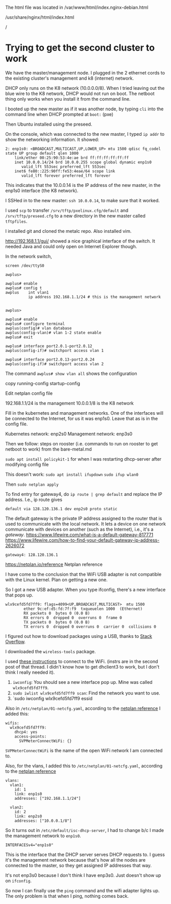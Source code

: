 The html file was located in /var/www/html/index.nginx-debian.html

/usr/share/nginx/html/index.html

/


# Trying to get the second cluster to work

We have the master/management node. I plugged in the 2 ethernet cords to the existing cluster's
management and k8 (internet) network.

DHCP only runs on the K8 network (10.0.0.0/8). When I tried leaving out the blue wire to the K8 network,
DHCP would not run on boot. The netboot thing only works when you install it from the command line.

I booted up the new master as if it was another node, by typing `cli` into the command line
when DHCP prompted at `boot:` (pxe)

Then Ubuntu installed using the preseed.

On the console, which was connected to the new master, I typed `ip addr` to show the networking information.
It showed:

```
2: enp1s0: <BROADCAST,MULTICAST,UP,LOWER_UP> mtu 1500 qdisc fq_codel state UP group default qlen 1000
    link/ether 00:25:90:53:4e:ae brd ff:ff:ff:ff:ff:ff
    inet 10.0.0.14/24 brd 10.0.0.255 scope global dynamic enp1s0
       valid_lft 553sec preferred_lft 553sec
    inet6 fe80::225:90ff:fe53:4eae/64 scope link
       valid_lft forever preferred_lft forever
```
This indicates that the 10.0.0.14 is the IP address of the new master, in the enp1s0 interface (the K8
network). 

I SSHed in to the new master: `ssh 10.0.0.14`, to make sure that it worked.

I used `scp` to transfer `/srv/tftp/pxelinux.cfg/default` and `/srv/tftp/preseed.cfg` to a new directory
in the new master called `tftpfiles`.

I installed git and cloned the metalc repo. Also installed vim.

http://192.168.1.1/gui/ showed a nice graphical interface of the switch.
It needed Java and could only open on Internet Explorer though.

In the network switch,
```
screen /dev/ttyS0

awplus>

awplus# enable 
awplus# config t
awplus    int vlan1
          ip address 192.168.1.1/24 # this is the management network


awplus>

awplus# enable 
awplus# configure terminal
awplus(config)# vlan database
awplus(config-vlan)# vlan 1-2 state enable
awplus# exit

awplus# interface port2.0.1-port2.0.12
awplus(config-if)# switchport access vlan 1

awplus# interface port2.0.13-port2.0.24
awplus(config-if)# switchport access vlan 2
```

The command `awplus# show vlan all` shows the configuration

copy running-config startup-config


Edit netplan config file

192.168.1.1/24 is the management
10.0.0.1/8 is the K8 network


Fill in the kubernetes and management networks. 
One of the interfaces will be connected to the Internet, for us it was enp1s0.
Leave that as is in the config file.

Kubernetes network: enp2s0
Management network: enp3s0

Then we follow: steps on rooster (i.e. commands to run on rooster to get netboot to work)
from the bare-metal.md

`sudo apt install policykit-1`
for when I was restarting dhcp-server after modifying config file

This doesn't work:
`sudo apt install ifupdown`
`sudo ifup wlan0`

Then `sudo netplan apply`

To find entry for gateway4, do `ip route | grep default` and replace the IP address.
I.e., 
ip route gives
```
default via 128.120.136.1 dev enp2s0 proto static
```
The default gateway is the private IP address assigned to the router that is used to 
communicate with the local network. It lets a device on one network communicate
with devices on another (such as the Internet), i.e., it's a *gateway*.
https://www.lifewire.com/what-is-a-default-gateway-817771
https://www.lifewire.com/how-to-find-your-default-gateway-ip-address-2626072

```
gateway4: 128.120.136.1
```

https://netplan.io/reference Netplan reference

I have come to the conclusion that the WiFi USB adapter is not compatible with 
the Linux kernel. Plan on getting a new one.

So I got a new USB adapter.
When you type ifconfig, there's a new interface that pops up.
```
wlx9cefd5fd7ff9: flags=4099<UP,BROADCAST,MULTICAST>  mtu 1500
        ether 9c:ef:d5:fd:7f:f9  txqueuelen 1000  (Ethernet)
        RX packets 0  bytes 0 (0.0 B)
        RX errors 0  dropped 0  overruns 0  frame 0
        TX packets 0  bytes 0 (0.0 B)
        TX errors 0  dropped 0 overruns 0  carrier 0  collisions 0
```

I figured out how to download packages using a USB, thanks to 
[Stack Overflow](https://askubuntu.com/questions/711890/installing-packages-from-usb-to-ubuntu-server-14-04).

I downloaded the `wireless-tools` package.

I used [these instructions](https://ubuntuforums.org/showthread.php?t=1106353) to connect to the WiFi. (instrs
are in the second post of that thread. I didn't know how to get dhclient3 to work, but I don't 
think I really needed it). 
1. `iwconfig`: You should see a new interface pop up. Mine was called `wlx9cefd5fd7ff9`.
1. `sudo iwlist wlx9cefd5fd7ff9 scan`: Find the network you want to use.
1. `sudo iwconfig wlx9cefd5fd7ff9 essid <Network name you want to use>

Also in `/etc/netplan/01-netcfg.yaml`, according to the 
[netplan reference](https://netplan.io/examples#connecting-to-an-open-wireless-network)
I added this:
```
wifis:
  wlx9cefd5fd7ff9:
    dhcp4: yes
    access-points:
      SVPMeterConnectWiFi: {}
```

`SVPMeterConnectWiFi` is the name of the open WiFi network I am connected to.

Also, for the vlans, I added this to `/etc/netplan/01-netcfg.yaml`, according to the 
[netplan reference](https://netplan.io/examples#attaching-vlans-to-network-interfaces)
```
vlans:
  vlan1:
    id: 1
    link: enp1s0
    addresses: ["192.168.1.1/24"]
  
  vlan2:
    id: 2
    link: enp2s0
    addresses: ["10.0.0.1/8"]
```

So it turns out in `/etc/default/isc-dhcp-server`, I had to change b/c I made the management network 
to `enp1s0`. 
```
INTERFACESv4="enp1s0"
```
This is the interface that the DHCP server serves DHCP requests to. I guess it's the management network
because that's how all the nodes are connected to the master, so they get assigned IP addresses that way.

It's not enp3s0 because I don't think I have enp3s0. Just doesn't show up on `ifconfig`.

So now I can finally use the `ping` command and the wifi adapter lights up. The only problem is that
when I ping, nothing comes back.

